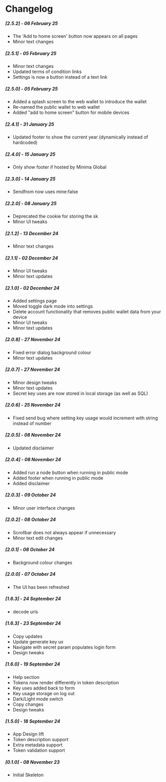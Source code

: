# Changelog

##### [2.5.2] - 06 February 25

- The 'Add to home screen' button now appears on all pages
- Minor text changes

##### [2.5.1] - 05 February 25

- Minor text changes
- Updated terms of condition links
- Settings is now a button instead of a text link

##### [2.5.0] - 05 February 25

- Added a splash screen to the web wallet to introduce the wallet
- Re-named the public wallet to web wallet
- Added "add to home screen" button for mobile devices

##### [2.4.1] - 31 January 25

- Updated footer to show the current year (dynamically instead of hardcoded)

##### [2.4.0] - 15 January 25

- Only show footer if hosted by Minima Global

##### [2.3.0] - 14 January 25

- Sendfrom now uses mine:false

##### [2.2.0] - 08 January 25

- Deprecated the cookie for storing the sk
- Minor UI tweaks

##### [2.1.2] - 13 December 24

- Minor text changes

##### [2.1.1] - 02 December 24

- Minor UI tweaks
- Minor text updates

##### [2.1.0] - 02 December 24

- Added settings page
- Moved toggle dark mode into settings
- Delete account functionality that removes public wallet data from your device
- Minor UI tweaks
- Minor text updates

##### [2.0.8] - 27 November 24

- Fixed error dialog background colour
- Minor text updates

##### [2.0.7] - 27 November 24

- Minor design tweaks
- Minor text updates
- Secret key uses are now stored in local storage (as well as SQL)

##### [2.0.6] - 25 November 24

- Fixed send bug where setting key usage would increment with string instead of number

##### [2.0.5] - 08 November 24

- Updated disclaimer

##### [2.0.4] - 08 November 24

- Added run a node button when running in public mode
- Added footer when running in public mode
- Added disclaimer

##### [2.0.3] - 09 October 24

- Minor user interface changes

##### [2.0.2] - 08 October 24

- Scrollbar does not always appear if unnecessary
- Minor text edit changes

##### [2.0.1] - 08 October 24

- Background colour changes

##### [2.0.0] - 07 October 24

- The UI has been refreshed

##### [1.6.3] - 24 September 24

- decode urls 

##### [1.6.3] - 23 September 24

- Copy updates
- Update generate key ux
- Navigate with secret param populates login form
- Design tweaks

##### [1.6.0] - 19 September 24

- Help section
- Tokens now render differently in token description
- Key uses added back to form
- Key usage storage on log out
- Dark/Light mode switch
- Copy changes
- Design tweaks

##### [1.5.0] - 18 September 24

- App Design lift
- Token description support
- Extra metadata support
- Token validation support

##### [0.1.0] - 08 November 23

- Initial Skeleton
